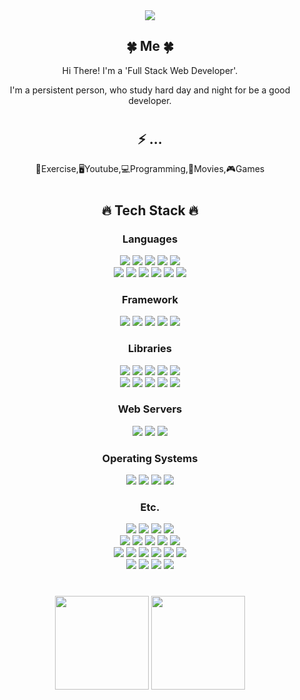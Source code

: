 
<div align="center">
<img src="https://readme-typing-svg.demolab.com?font=Fira+Code&weight=700&size=36&duration=2000&pause=1000&background=FFFFFF00&center=true&repeat=false&width=600&lines=%F0%9F%91%8B+Hi+there.+;+Welcom+to+'Harris+World'+%E2%9C%A8"/>


<h2>🍀 Me 🍀</h2>

<p>Hi There! I'm a 'Full Stack Web Developer'.</p>
<p>I'm a persistent person, who study hard day and night for be a good developer.</p>
  
#
<h2>⚡ ...</h2>
<p>💪Exercise,🖥Youtube,💻Programming,🎥Movies,🎮Games</p>
  
#
<h2>🔥 Tech Stack 🔥</h2>

<!-- <img src="https://shields.io/badge/-444?logo=&logoColor=white&style=flat-square"/> -->

<!-- &logoColor=white -->

<h3>Languages</h3>
<p>
    <img src="https://shields.io/badge/Java-444?logo=CoffeeScript&logoColor=white&style=flat-square"/>
    <img src="https://shields.io/badge/Javascript-444?logo=javascript&logoColor=white&style=flat-square"/>
    <img src="https://shields.io/badge/TypeScript-444?logo=typescript&logoColor=white&style=flat-square"/>
    <img src="https://shields.io/badge/C%23-444?logo=csharp&logoColor=white&style=flat-square"/>
    <img src="https://shields.io/badge/HTML5-444?logo=html5&logoColor=white&style=flat-square"/>
    <br>
    <img src="https://shields.io/badge/CSS3-444?logo=css3&logoColor=white&style=flat-square"/>
    <img src="https://shields.io/badge/SASS-444?logo=SASS&logoColor=white&style=flat-square"/>
    <img src="https://shields.io/badge/Markdown-444?logo=markdown&logoColor=white&style=flat-square"/>
    <img src="https://shields.io/badge/Shell-444?logo=shell&logoColor=white&style=flat-square"/>
    <img src="https://shields.io/badge/PowerShell-444?logo=PowerShell&logoColor=white&style=flat-square"/>
    <img src="https://shields.io/badge/JSON-444?logo=JSON&logoColor=white&style=flat-square"/>
</p>


<h3>Framework</h3>
<p>
    <img src="https://shields.io/badge/Node.js-444?logo=nodedotjs&logoColor=white&style=flat-square"/>
    <img src="https://shields.io/badge/Express-444?logo=express&logoColor=white&style=flat-square"/>
    <img src="https://shields.io/badge/Spring-444?logo=spring&logoColor=white&style=flat-square"/>
    <img src="https://shields.io/badge/Electron-444?logo=Electron&logoColor=white&style=flat-square"/>
    <img src="https://shields.io/badge/WebSquare-444?logo=Purism&logoColor=white&style=flat-square"/>
</p>


<h3>Libraries</h3>
    <img src="https://shields.io/badge/Vue.js-444?logo=vuedotjs&logoColor=white&style=flat-square"/>
    <img src="https://shields.io/badge/JQuery-444?logo=JQuery&logoColor=white&style=flat-square"/>
    <img src="https://shields.io/badge/Socket.io-444?logo=socketdotio&logoColor=white&style=flat-square"/>
    <img src="https://shields.io/badge/Chart.js-444?logo=chartdotjs&logoColor=white&style=flat-square"/>
    <img src="https://shields.io/badge/npm-444?logo=npm&logoColor=white&style=flat-square"/>
    <br>
    <img src="https://shields.io/badge/.ENV-444?logo=dotenv&logoColor=white&style=flat-square"/>
    <img src="https://shields.io/badge/ESLint-444?logo=ESLint&logoColor=white&style=flat-square"/>
    <img src="https://shields.io/badge/SonarQube-444?logo=SonarQube&logoColor=white&style=flat-square"/>
    <img src="https://shields.io/badge/Sequelize-444?logo=sequelize&logoColor=white&style=flat-square"/>
    <img src="https://shields.io/badge/Darknet-444?logo=Terraform&logoColor=white&style=flat-square"/>
<p>
</p>

<h3>Web Servers</h3>
<p>
    <img src="https://shields.io/badge/NGINX-444?logo=NGINX&logoColor=white&style=flat-square"/>
    <img src="https://shields.io/badge/Apache Tomcat-444?logo=apachetomcat&logoColor=white&style=flat-square"/>
    <img src="https://shields.io/badge/JSP-444?logo=Purism&logoColor=white&style=flat-square"/>
</p>


<h3>Operating Systems</h3>
<p>
    <img src="https://shields.io/badge/Linux-444?logo=Linux&logoColor=white&style=flat-square"/>
    <img src="https://shields.io/badge/Ubuntu-444?logo=Ubuntu&logoColor=white&style=flat-square"/>
    <img src="https://shields.io/badge/CentOS-444?logo=CentOS&logoColor=white&style=flat-square"/>
    <img src="https://shields.io/badge/Windows-444?logo=Windows&logoColor=white&style=flat-square"/>
</p>

<h3>Etc.</h3>
<p>
    <img src="https://shields.io/badge/Docker-444?logo=Docker&logoColor=white&style=flat-square"/>
    <img src="https://shields.io/badge/Google Cloud Platform-444?logo=Googlecloud&logoColor=white&style=flat-square"/>
    <img src="https://shields.io/badge/HAProxy-444?logo=Prezi&logoColor=white&style=flat-square"/>
    <img src="https://shields.io/badge/Firebase-444?logo=Firebase&logoColor=white&style=flat-square"/>
    <br>
    <img src="https://shields.io/badge/Jenkins-444?logo=jenkins&logoColor=white&style=flat-square"/>
    <img src="https://shields.io/badge/RabbitMQ-444?logo=RabbitMQ&logoColor=white&style=flat-square"/>
    <img src="https://shields.io/badge/Redis-444?logo=redis&logoColor=white&style=flat-square"/>
    <img src="https://shields.io/badge/WebRTC-444?logo=WebRTC&logoColor=white&style=flat-square"/>
    <img src="https://shields.io/badge/PM2-444?logo=PM2&logoColor=white&style=flat-square"/>
    <br>
    <img src="https://shields.io/badge/git-444?logo=git&logoColor=white&style=flat-square"/>
    <img src="https://shields.io/badge/Oracle-444?logo=Oracle&logoColor=white&style=flat-square"/>
    <img src="https://shields.io/badge/MySQL-444?logo=MySQL&logoColor=white&style=flat-square"/>
    <img src="https://shields.io/badge/MariaDB-444?logo=MariaDB&logoColor=white&style=flat-square"/>
    <img src="https://shields.io/badge/JWT-444?logo=Jsonwebtokens&logoColor=white&style=flat-square"/>
    <img src="https://shields.io/badge/PWA-444?logo=PWA&logoColor=white&style=flat-square"/>
    <br>
    <img src="https://shields.io/badge/TensorFlow-444?logo=Tensorflow&logoColor=white&style=flat-square"/>
    <img src="https://shields.io/badge/OpenCV-444?logo=OpenCV&logoColor=white&style=flat-square"/>
    <img src="https://shields.io/badge/Figma-444?logo=Figma&logoColor=white&style=flat-square"/>
    <img src="https://shields.io/badge/Notion-444?logo=Notion&logoColor=white&style=flat-square"/>
    
</p>

<!-- 
json web token
jenkins
rabbitmq
redis
mysql
figma
notion
docker

 -->

#
<img src ="https://github-readme-stats-sigma-five.vercel.app/api?username=harris91&show_icons=true&theme=tokyonight" height='150'/>
<img src ="https://github-readme-stats-sigma-five.vercel.app/api/top-langs/?username=harris91&layout=compact&theme=tokyonight" height='150'/>

</div>

